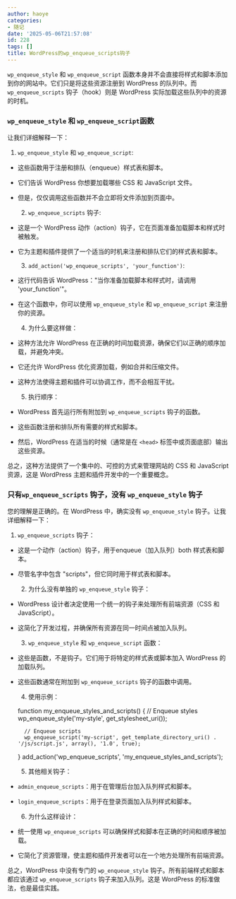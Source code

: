 ```yaml
---
author: haoye
categories:
- 随记
date: '2025-05-06T21:57:08'
id: 228
tags: []
title: WordPress的wp_enqueue_scripts钩子
---
```


`wp_enqueue_style` 和 `wp_enqueue_script` 函数本身并不会直接将样式和脚本添加到你的网站中。它们只是将这些资源注册到
WordPress 的队列中。而 `wp_enqueue_scripts` 钩子（hook）则是 WordPress 实际加载这些队列中的资源的时机。

### `wp_enqueue_style` 和 `wp_enqueue_script`函数

让我们详细解释一下：

  1. `wp_enqueue_style` 和 `wp_enqueue_script`:  
- 这些函数用于注册和排队（enqueue）样式表和脚本。  
- 它们告诉 WordPress 你想要加载哪些 CSS 和 JavaScript 文件。  
- 但是，仅仅调用这些函数并不会立即将文件添加到页面中。

  2. `wp_enqueue_scripts` 钩子:  
- 这是一个 WordPress 动作（action）钩子，它在页面准备加载脚本和样式时被触发。  
- 它为主题和插件提供了一个适当的时机来注册和排队它们的样式表和脚本。

  3. `add_action('wp_enqueue_scripts', 'your_function')`:  
- 这行代码告诉 WordPress："当你准备加载脚本和样式时，请调用 'your_function'"。  
- 在这个函数中，你可以使用 `wp_enqueue_style` 和 `wp_enqueue_script` 来注册你的资源。

  4. 为什么要这样做：  
- 这种方法允许 WordPress 在正确的时间加载资源，确保它们以正确的顺序加载，并避免冲突。  
- 它还允许 WordPress 优化资源加载，例如合并和压缩文件。  
- 这种方法使得主题和插件可以协调工作，而不会相互干扰。

  5. 执行顺序：  
- WordPress 首先运行所有附加到 `wp_enqueue_scripts` 钩子的函数。  
- 这些函数注册和排队所有需要的样式和脚本。  
- 然后，WordPress 在适当的时候（通常是在 `<head>` 标签中或页面底部）输出这些资源。

总之，这种方法提供了一个集中的、可控的方式来管理网站的 CSS 和 JavaScript 资源，这是 WordPress 主题和插件开发中的一个重要概念。

### 只有`wp_enqueue_scripts` 钩子，没有 `wp_enqueue_style` 钩子

您的理解是正确的。在 WordPress 中，确实没有 `wp_enqueue_style` 钩子。让我详细解释一下：

  1. `wp_enqueue_scripts` 钩子：  
- 这是一个动作（action）钩子，用于enqueue（加入队列）both 样式表和脚本。  
- 尽管名字中包含 "scripts"，但它同时用于样式表和脚本。

  2. 为什么没有单独的 `wp_enqueue_style` 钩子：  
- WordPress 设计者决定使用一个统一的钩子来处理所有前端资源（CSS 和 JavaScript）。  
- 这简化了开发过程，并确保所有资源在同一时间点被加入队列。

  3. `wp_enqueue_style` 和 `wp_enqueue_script` 函数：  
- 这些是函数，不是钩子。它们用于将特定的样式表或脚本加入 WordPress 的加载队列。  
- 这些函数通常在附加到 `wp_enqueue_scripts` 钩子的函数中调用。

  4. 使用示例：

    
    
    function my_enqueue_styles_and_scripts() {
        // Enqueue styles
        wp_enqueue_style('my-style', get_stylesheet_uri());
    
        // Enqueue scripts
        wp_enqueue_script('my-script', get_template_directory_uri() . '/js/script.js', array(), '1.0', true);
    }
    add_action('wp_enqueue_scripts', 'my_enqueue_styles_and_scripts');
    

  5. 其他相关钩子：  
- `admin_enqueue_scripts`：用于在管理后台加入队列样式和脚本。  
- `login_enqueue_scripts`：用于在登录页面加入队列样式和脚本。

  6. 为什么这样设计：  
- 统一使用 `wp_enqueue_scripts` 可以确保样式和脚本在正确的时间和顺序被加载。  
- 它简化了资源管理，使主题和插件开发者可以在一个地方处理所有前端资源。

总之，WordPress 中没有专门的 `wp_enqueue_style` 钩子。所有前端样式和脚本都应该通过 `wp_enqueue_scripts`
钩子来加入队列。这是 WordPress 的标准做法，也是最佳实践。

